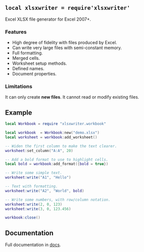 
## `local xlsxwriter = require'xlsxwriter'`

Excel XLSX file generator for Excel 2007+.

### Features

* High degree of fidelity with files produced by Excel.
* Can write very large files with semi-constant memory.
* Full formatting.
* Merged cells.
* Worksheet setup methods.
* Defined names.
* Document properties.

### Limitations

It can only create **new files**. It cannot read or modify existing files.

## Example

```lua
local Workbook = require "xlsxwriter.workbook"

local workbook  = Workbook:new("demo.xlsx")
local worksheet = workbook:add_worksheet()

-- Widen the first column to make the text clearer.
worksheet:set_column("A:A", 20)

-- Add a bold format to use to highlight cells.
local bold = workbook:add_format({bold = true})

-- Write some simple text.
worksheet:write("A1", "Hello")

-- Text with formatting.
worksheet:write("A2", "World", bold)

-- Write some numbers, with row/column notation.
worksheet:write(2, 0, 123)
worksheet:write(3, 0, 123.456)

workbook:close()
```

## Documentation

Full documentation in [docs](docs/).
